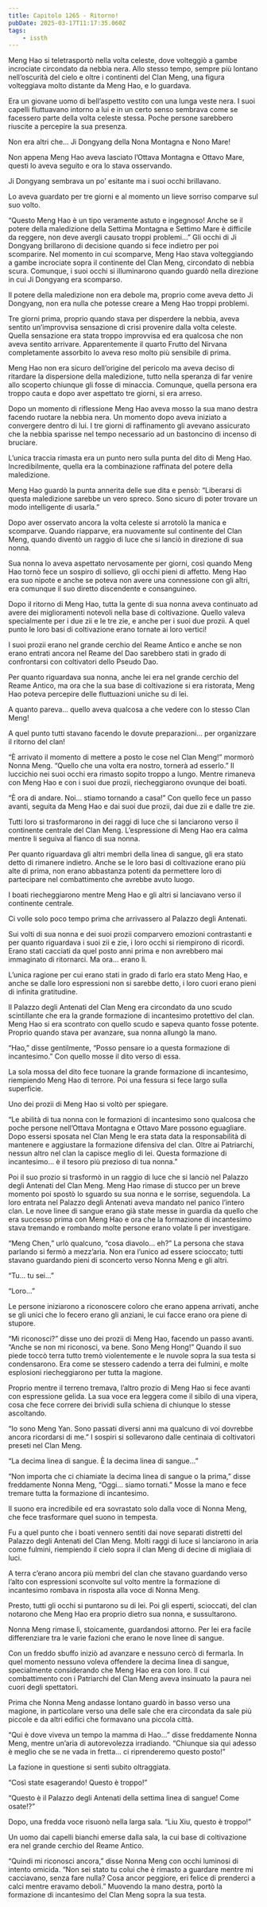 ```yaml
---
title: Capitolo 1265 - Ritorno!
pubDate: 2025-03-17T11:17:35.060Z
tags:
    - issth
---
```



Meng Hao si teletrasportò nella volta celeste, dove volteggiò a gambe incrociate circondato da nebbia nera. Allo stesso tempo, sempre più lontano nell’oscurità del cielo e oltre i continenti del Clan Meng, una figura volteggiava molto distante da Meng Hao, e lo guardava.


Era un giovane uomo di bell’aspetto vestito con una lunga veste nera. I suoi capelli fluttuavano intorno a lui e in un certo senso sembrava come se facessero parte della volta celeste stessa. Poche persone sarebbero riuscite a percepire la sua presenza.


Non era altri che… Ji Dongyang della Nona Montagna e Nono Mare!


Non appena Meng Hao aveva lasciato l’Ottava Montagna e Ottavo Mare, questi lo aveva seguito e ora lo stava osservando.


Ji Dongyang sembrava un po’ esitante ma i suoi occhi brillavano.


Lo aveva guardato per tre giorni e al momento un lieve sorriso comparve sul suo volto.


“Questo Meng Hao è un tipo veramente astuto e ingegnoso! Anche se il potere della maledizione della Settima Montagna e Settimo Mare è difficile da reggere, non deve avergli causato troppi problemi…” Gli occhi di Ji Dongyang brillarono di decisione quando si fece indietro per poi scomparire. Nel momento in cui scomparve, Meng Hao stava volteggiando a gambe incrociate sopra il continente del Clan Meng, circondato di nebbia scura. Comunque, i suoi occhi si illuminarono quando guardò nella direzione in cui Ji Dongyang era scomparso.


Il potere della maledizione non era debole ma, proprio come aveva detto Ji Dongyang, non era nulla che potesse creare a Meng Hao troppi problemi.


Tre giorni prima, proprio quando stava per disperdere la nebbia, aveva sentito un’improvvisa sensazione di crisi provenire dalla volta celeste. Quella sensazione era stata troppo improvvisa ed era qualcosa che non aveva sentito arrivare. Apparentemente il quarto Frutto del Nirvana completamente assorbito lo aveva reso molto più sensibile di prima.


Meng Hao non era sicuro dell’origine del pericolo ma aveva deciso di ritardare la dispersione della maledizione, tutto nella speranza di far venire allo scoperto chiunque gli fosse di minaccia. Comunque, quella persona era troppo cauta e dopo aver aspettato tre giorni, si era arreso.


Dopo un momento di riflessione Meng Hao aveva mosso la sua mano destra facendo ruotare la nebbia nera. Un momento dopo aveva iniziato a convergere dentro di lui. I tre giorni di raffinamento gli avevano assicurato che la nebbia sparisse nel tempo necessario ad un bastoncino di incenso di bruciare.


L’unica traccia rimasta era un punto nero sulla punta del dito di Meng Hao. Incredibilmente, quella era la combinazione raffinata del potere della maledizione.


Meng Hao guardò la punta annerita delle sue dita e pensò: “Liberarsi di questa maledizione sarebbe un vero spreco. Sono sicuro di poter trovare un modo intelligente di usarla.”


Dopo aver osservato ancora la volta celeste si arrotolò la manica e scomparve. Quando riapparve, era nuovamente sul continente del Clan Meng, quando diventò un raggio di luce che si lanciò in direzione di sua nonna.


Sua nonna lo aveva aspettato nervosamente per giorni, così quando Meng Hao tornò fece un sospiro di sollievo, gli occhi pieni di affetto. Meng Hao era suo nipote e anche se poteva non avere una connessione con gli altri, era comunque il suo diretto discendente e consanguineo.


Dopo il ritorno di Meng Hao, tutta la gente di sua nonna aveva continuato ad avere dei miglioramenti notevoli nella base di coltivazione. Quello valeva specialmente per i due zii e le tre zie, e anche per i suoi due prozii. A quel punto le loro basi di coltivazione erano tornate ai loro vertici!


I suoi prozii erano nel grande cerchio del Reame Antico e anche se non erano entrati ancora nel Reame del Dao sarebbero stati in grado di confrontarsi con coltivatori dello Pseudo Dao.


Per quanto riguardava sua nonna, anche lei era nel grande cerchio del Reame Antico, ma ora che la sua base di coltivazione si era ristorata, Meng Hao poteva percepire delle fluttuazioni uniche su di lei.


A quanto pareva… quello aveva qualcosa a che vedere con lo stesso Clan Meng!


A quel punto tutti stavano facendo le dovute preparazioni… per organizzare il ritorno del clan!


“È arrivato il momento di mettere a posto le cose nel Clan Meng!” mormorò Nonna Meng. “Quello che una volta era nostro, tornerà ad esserlo.” Il luccichio nei suoi occhi era rimasto sopito troppo a lungo. Mentre rimaneva con Meng Hao e con i suoi due prozii, riecheggiarono ovunque dei boati.


“È ora di andare. Noi… stiamo tornando a casa!” Con quello fece un passo avanti, seguita da Meng Hao e dai suoi due prozii, dai due zii e dalle tre zie.


Tutti loro si trasformarono in dei raggi di luce che si lanciarono verso il continente centrale del Clan Meng. L’espressione di Meng Hao era calma mentre li seguiva al fianco di sua nonna.


Per quanto riguardava gli altri membri della linea di sangue, gli era stato detto di rimanere indietro. Anche se le loro basi di coltivazione erano più alte di prima, non erano abbastanza potenti da permettere loro di partecipare nel combattimento che avrebbe avuto luogo.


I boati riecheggiarono mentre Meng Hao e gli altri si lanciavano verso il continente centrale.


Ci volle solo poco tempo prima che arrivassero al Palazzo degli Antenati.


Sui volti di sua nonna e dei suoi prozii comparvero emozioni contrastanti e per quanto riguardava i suoi zii e zie, i loro occhi si riempirono di ricordi. Erano stati cacciati da quel posto anni prima e non avrebbero mai immaginato di ritornarci. Ma ora… erano lì.


L’unica ragione per cui erano stati in grado di farlo era stato Meng Hao, e anche se dalle loro espressioni non si sarebbe detto, i loro cuori erano pieni di infinita gratitudine.


Il Palazzo degli Antenati del Clan Meng era circondato da uno scudo scintillante che era la grande formazione di incantesimo protettivo del clan. Meng Hao si era scontrato con quello scudo e sapeva quanto fosse potente. Proprio quando stava per avanzare, sua nonna allungò la mano.


“Hao,” disse gentilmente, “Posso pensare io a questa formazione di incantesimo.” Con quello mosse il dito verso di essa.


La sola mossa del dito fece tuonare la grande formazione di incantesimo, riempiendo Meng Hao di terrore. Poi una fessura si fece largo sulla superficie.


Uno dei prozii di Meng Hao si voltò per spiegare.


“Le abilità di tua nonna con le formazioni di incantesimo sono qualcosa che poche persone nell’Ottava Montagna e Ottavo Mare possono eguagliare. Dopo essersi sposata nel Clan Meng le era stata data la responsabilità di mantenere e aggiustare la formazione difensiva del clan. Oltre ai Patriarchi, nessun altro nel clan la capisce meglio di lei. Questa formazione di incantesimo… è il tesoro più prezioso di tua nonna.”


Poi il suo prozio si trasformò in un raggio di luce che si lanciò nel Palazzo degli Antenati del Clan Meng. Meng Hao rimase di stucco per un breve momento poi spostò lo sguardo su sua nonna e le sorrise, seguendola. La loro entrata nel Palazzo degli Antenati aveva mandato nel panico l’intero clan. Le nove linee di sangue erano già state messe in guardia da quello che era successo prima con Meng Hao e ora che la formazione di incantesimo stava tremando e rombando molte persone erano volate lì per investigare.


“Meng Chen,” urlò qualcuno, “cosa diavolo… eh?” La persona che stava parlando si fermò a mezz’aria. Non era l’unico ad essere scioccato; tutti stavano guardando pieni di sconcerto verso Nonna Meng e gli altri.


“Tu… tu sei…”


“Loro…”


Le persone iniziarono a riconoscere coloro che erano appena arrivati, anche se gli unici che lo fecero erano gli anziani, le cui facce erano ora piene di stupore.


“Mi riconosci?” disse uno dei prozii di Meng Hao, facendo un passo avanti. “Anche se non mi riconosci, va bene. Sono Meng Hong!” Quando il suo piede toccò terra tutto tremò violentemente e le nuvole sopra la sua testa si condensarono. Era come se stessero cadendo a terra dei fulmini, e molte esplosioni riecheggiarono per tutta la magione.


Proprio mentre il terreno tremava, l’altro prozio di Meng Hao si fece avanti con espressione gelida. La sua voce era leggera come il sibilo di una vipera, cosa che fece correre dei brividi sulla schiena di chiunque lo stesse ascoltando.


“Io sono Meng Yan. Sono passati diversi anni ma qualcuno di voi dovrebbe ancora ricordarsi di me.” I sospiri si sollevarono dalle centinaia di coltivatori preseti nel Clan Meng.


“La decima linea di sangue. È la decima linea di sangue…”


“Non importa che ci chiamiate la decima linea di sangue o la prima,” disse freddamente Nonna Meng, “Oggi... siamo tornati.” Mosse la mano e fece tremare tutta la formazione di incantesimo.


Il suono era incredibile ed era sovrastato solo dalla voce di Nonna Meng, che fece trasformare quel suono in tempesta.


Fu a quel punto che i boati vennero sentiti dai nove separati distretti del Palazzo degli Antenati del Clan Meng. Molti raggi di luce si lanciarono in aria come fulmini, riempiendo il cielo sopra il clan Meng di decine di migliaia di luci.


A terra c’erano ancora più membri del clan che stavano guardando verso l’alto con espressioni sconvolte sul volto mentre la formazione di incantesimo rombava in risposta alla voce di Nonna Meng.


Presto, tutti gli occhi si puntarono su di lei. Poi gli esperti, scioccati, del clan notarono che Meng Hao era proprio dietro sua nonna, e sussultarono.


Nonna Meng rimase lì, stoicamente, guardandosi attorno. Per lei era facile differenziare tra le varie fazioni che erano le nove linee di sangue.


Con un freddo sbuffo iniziò ad avanzare e nessuno cercò di fermarla. In quel momento nessuno voleva offendere la decima linea di sangue, specialmente considerando che Meng Hao era con loro. Il cui combattimento con i Patriarchi del Clan Meng aveva insinuato la paura nei cuori degli spettatori.


Prima che Nonna Meng andasse lontano guardò in basso verso una magione, in particolare verso una delle sale che era circondata da sale più piccole e da altri edifici che formavano una piccola città.


“Qui è dove viveva un tempo la mamma di Hao…” disse freddamente Nonna Meng, mentre un’aria di autorevolezza irradiando. “Chiunque sia qui adesso è meglio che se ne vada in fretta… ci riprenderemo questo posto!”


La fazione in questione si sentì subito oltraggiata.


“Così state esagerando! Questo è troppo!”


“Questo è il Palazzo degli Antenati della settima linea di sangue! Come osate!?”


Dopo, una fredda voce risuonò nella larga sala. “Liu Xiu, questo è troppo!”


Un uomo dai capelli bianchi emerse dalla sala, la cui base di coltivazione era nel grande cerchio del Reame Antico.


“Quindi mi riconosci ancora,” disse Nonna Meng con occhi luminosi di intento omicida. “Non sei stato tu colui che è rimasto a guardare mentre mi cacciavano, senza fare nulla? Cosa ancor peggiore, eri felice di prenderci a calci mentre eravamo deboli.” Muovendo la mano destra, portò la formazione di incantesimo del Clan Meng sopra la sua testa.
                                


                                



